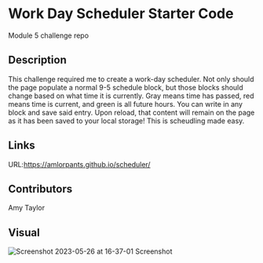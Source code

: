 # Work Day Scheduler Starter Code

Module 5 challenge repo

## Description

This challenge required me to create a work-day scheduler. Not only should the page populate a normal 9-5 schedule block, but those blocks should change based on what time it is currently. Gray means time has passed, red means time is current, and green is all future hours. You can write in any block and save said entry. Upon reload, that content will remain on the page as it has been saved to your local storage! This is scheudling made easy.

## Links

URL:https://amlorpants.github.io/scheduler/

## Contributors

Amy Taylor

## Visual

![Screenshot 2023-05-26 at 16-37-01 Screenshot](https://github.com/amlorpants/Coding-Quiz/assets/87711695/d5cbd6b5-a106-4796-bca0-047baca80cce)
